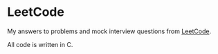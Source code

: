 # LeetCode

My answers to problems and mock interview questions from [LeetCode](www.leetcode.com). 

All code is written in C.